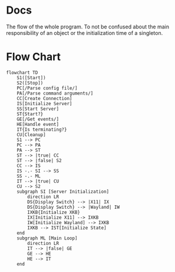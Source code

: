 # Docs
The flow of the whole program. To not be confused about the main responsibility of an object or the initialization time of a singleton.

# Flow Chart

```mermaid
flowchart TD
    S1([Start])
    S2([Stop])
    PC[/Parse config file/]
    PA[/Parse command arguments/]
    CC[Create Connection]
    IS[Initialize Server]
    SS[Start Server]
    ST{Start?}
    GE[/Get events/]
    HE[Handle event]
    IT{Is terminating?}
    CU[Cleanup]
    S1 --> PC
    PC --> PA
    PA --> ST
    ST --> |true| CC
    ST --> |false| S2
    CC --> IS
    IS -.- SI --> SS
    SS -.- ML
    IT --> |true| CU
    CU --> S2
    subgraph SI [Server Initialization]
        direction LR
        DS{Display Switch} --> |X11| IX
        DS{Display Switch} --> |Wayland| IW
        IXKB{Initialize XKB}
        IX[Initialize X11] --> IXKB
        IW[Initialize Wayland] --> IXKB
        IXKB --> IST[Initialize State]
    end
    subgraph ML [Main Loop]
        direction LR
        IT --> |false| GE
        GE --> HE
        HE --> IT
    end
```